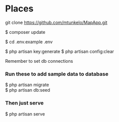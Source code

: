 # Places

git clone https://github.com/mtunkelo/MapApp.git

$ composer update

$ cd .env.example .env

$ php artisan key:generate
$ php artisan config:clear

Remember to set db connections

### Run these to add sample data to database
$ php artisan migrate  
$ php artisan db:seed

### Then just serve
$ php artisan serve
